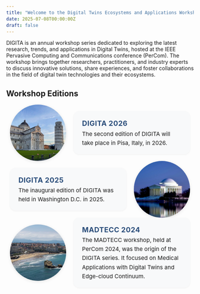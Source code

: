 ```yaml
---
title: "Welcome to the Digital Twins Ecosystems and Applications Workshop"
date: 2025-07-08T00:00:00Z
draft: false
---
```


DIGITA is an annual workshop series dedicated to exploring the latest research, trends, and applications in Digital Twins, hosted at the IEEE Pervasive Computing and Communications conference (PerCom). The workshop brings together researchers, practitioners, and industry experts to discuss innovative solutions, share experiences, and foster collaborations in the field of digital twin technologies and their ecosystems.



<style>
.workshop-entry {
  display: flex;
  align-items: center;
  width: 100%;
}
.workshop-entry.reverse {
  flex-direction: row-reverse;
}
.workshop-img {
  width: 30%;
  height: auto;
  aspect-ratio: 1 / 1;
  border-radius: 50%;
  object-fit: cover;
  margin: 0 10px;
  box-shadow: 0 2px 8px rgba(0,0,0,0.1);
}
.workshop-text {
  flex: 1;
  background: #f8f9fa;
  padding: 1.2em 1.5em;
  border-radius: 1em;
  box-shadow: 0 1px 4px rgba(0,0,0,0.06);
  font-size: 1.08em;
  line-height: 1.6;
  margin: 0 10px;
  transition: box-shadow 0.2s, background 0.2s, color 0.2s;
  cursor: pointer;
  text-decoration: none;
  color: inherit;
  display: block;
}
.workshop-text strong {
  font-size: 1.25em;
  color: #2a4d7a;
  letter-spacing: 0.5px;
}
.workshop-text:hover, .workshop-text:focus {
  background: #e3eaf6;
  box-shadow: 0 4px 16px rgba(0,0,0,0.13);
  color: #1a2a4d;
  text-decoration: none;
}
.workshop-text a {
  color: #007bff;
  text-decoration: none;
  font-weight: 500;
}
.workshop-text a:hover {
  text-decoration: underline;
}
@media (max-width: 600px) {
  .workshop-entry, .workshop-entry.reverse {
    flex-direction: column !important;
    text-align: center;
  }
  .workshop-img {
    width: 60%;
    min-width: 80px;
    max-width: 90vw;
    margin: 0 0 1em 0;
  }
  .workshop-text {
    margin: 0;
    padding: 1em 0.5em;
    border-radius: 0.7em;
  }
}
</style>

## Workshop Editions

<div class="workshop-entry">
  <img src="/img/pisa.jpg" alt="DIGITA 2026" class="workshop-img" r />
  <a href="https://digita-percom.github.io/2026/" target="_blank" class="workshop-text">
    <strong>DIGITA 2026</strong><br/>
    The second edition of DIGITA will take place in Pisa, Italy, in 2026.
  </a>
</div>

<div class="workshop-entry reverse">
  <img src="/img/washington.jpg" alt="DIGITA 2025" class="workshop-img" style="object-position: right bottom;"/>
  <a href="https://digita-percom.github.io/2025/" target="_blank" class="workshop-text">
    <strong>DIGITA 2025</strong><br/>
    The inaugural edition of DIGITA was held in Washington D.C. in 2025.
  </a>
</div>

<div class="workshop-entry">
  <img src="/img/Biarritz.jpg" alt="MADTECC 2024" class="workshop-img" style="object-position: center;" />
  <a href="https://madtecc.github.io/" target="_blank" class="workshop-text">
    <strong>MADTECC 2024</strong><br/>
    The MADTECC workshop, held at PerCom 2024, was the origin of the DIGITA series. It focused on Medical Applications with Digital Twins and Edge-cloud Continuum.
  </a>
</div>
